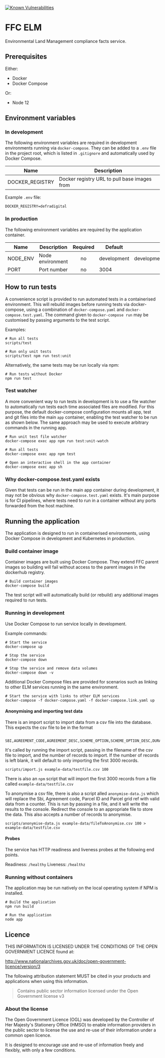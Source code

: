 [![Known Vulnerabilities](https://snyk.io//test/github/DEFRA/ffc-elm-compliance/badge.svg?targetFile=package.json)](https://snyk.io//test/github/DEFRA/ffc-elm-compliance?targetFile=package.json)

# FFC ELM

Environmental Land Management compliance facts service.

## Prerequisites

Either:
- Docker
- Docker Compose

Or:
- Node 12

## Environment variables

### In development

The following environment variables are required in development environments running via `docker-compose`. They can be added to a `.env` file in the project root, which is listed in `.gitignore` and automatically used by Docker Compose.

| Name            | Description                                  |
|-----------------|----------------------------------------------|
| DOCKER_REGISTRY | Docker registry URL to pull base images from |

Example `.env` file:

```
DOCKER_REGISTRY=defradigital
```

### In production

The following environment variables are required by the application container.

| Name                                  | Description                | Required | Default               | Valid                       |
|---------------------------------------|----------------------------|:--------:|-----------------------|-----------------------------|
| NODE_ENV                              | Node environment           | no       | development           | development,test,production |
| PORT                                  | Port number                | no       | 3004                  |                             |

## How to run tests

A convenience script is provided to run automated tests in a containerised environment. This will rebuild images before running tests via docker-compose, using a combination of `docker-compose.yaml` and `docker-compose.test.yaml`. The command given to `docker-compose run` may be customised by passing arguments to the test script.

Examples:

```
# Run all tests
scripts/test

# Run only unit tests
scripts/test npm run test:unit
```

Alternatively, the same tests may be run locally via npm:

```
# Run tests without Docker
npm run test
```

### Test watcher

A more convenient way to run tests in development is to use a file watcher to automatically run tests each time associated files are modified. For this purpose, the default docker-compose configuration mounts all app, test and git files into the main `app` container, enabling the test watcher to be run as shown below. The same approach may be used to execute arbitrary commands in the running app.

```
# Run unit test file watcher
docker-compose exec app npm run test:unit-watch

# Run all tests
docker-compose exec app npm test

# Open an interactive shell in the app container
docker-compose exec app sh
```

### Why docker-compose.test.yaml exists

Given that tests can be run in the main app container during development, it may not be obvious why `docker-compose.test.yaml` exists. It's main purpose is for CI pipelines, where tests need to run in a container without any ports forwarded from the host machine.

## Running the application

The application is designed to run in containerised environments, using Docker Compose in development and Kubernetes in production.

### Build container image

Container images are built using Docker Compose. They extend FFC parent images so building will fail without access to the parent images in the dockerhub registry.

```
# Build container images
docker-compose build
```

The test script will will automatically build (or rebuild) any additional images required to run tests.

### Running in development

Use Docker Compose to run service locally in development.

Example commands:

```
# Start the service
docker-compose up

# Stop the service
docker-compose down

# Stop the service and remove data volumes
docker-compose down -v
```

Additional Docker Compose files are provided for scenarios such as linking to other ELM services running in the same environment.

```
# Start the service with links to other ELM services
docker-compose -f docker-compose.yaml -f docker-compose.link.yaml up
```

#### Anonymising and importing test data

There is an import script to import data from a csv file into the database. This expects the csv file to be in the format

```

SBI,AGREEMENT_CODE,AGREEMENT_DESC,SCHEME_OPTION,SCHEME_OPTION_DESC,DURATION,AGREEMENT_START_YR,AGREEMENT_END_YR,AGREEMENT_START_DT,AGREEMENT_END_DT,PARCEL_ID,PARCEL,HECTARES

```

It's called by running the import script, passing in the filename of the csv file to import, and the number of records to import. If the number of records is left blank, it will default to only importing the first 3000 records.

`scripts/import.js example-data/testfile.csv 100`

There is also an `npm` script that will import the first 3000 records from a file called `example-data/testfile.csv`

To anonymise a csv file, there is also a script alled `anonymise-data.js` which will replace the Sbi, Agreement code, Parcel ID and Parcel grid ref with valid data from a counter. This is run by passing in a file, and it will write the results to the console. Redirect the console to an appropriate file to store the data. This also accepts a number of records to anonymise.

`scripts/anonymise-data.js example-data/fileToAnonymise.csv 100 > example-data/testfile.csv`

#### Probes

The service has HTTP readiness and liveness probes at the following end points.

Readiness: `/healthy`
Liveness: `/healthz`

### Running without containers

The application may be run natively on the local operating system if NPM is installed.

```
# Build the application
npm run build

# Run the application
node app
```

## Licence

THIS INFORMATION IS LICENSED UNDER THE CONDITIONS OF THE OPEN GOVERNMENT LICENCE found at:

<http://www.nationalarchives.gov.uk/doc/open-government-licence/version/3>

The following attribution statement MUST be cited in your products and applications when using this information.

> Contains public sector information licensed under the Open Government license v3

### About the license

The Open Government Licence (OGL) was developed by the Controller of Her Majesty's Stationery Office (HMSO) to enable information providers in the public sector to license the use and re-use of their information under a common open licence.

It is designed to encourage use and re-use of information freely and flexibly, with only a few conditions.
